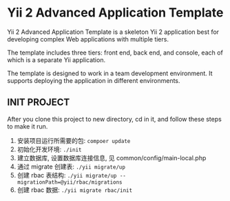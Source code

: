Yii 2 Advanced Application Template
===================================

Yii 2 Advanced Application Template is a skeleton Yii 2 application best for
developing complex Web applications with multiple tiers.

The template includes three tiers: front end, back end, and console, each of which
is a separate Yii application.

The template is designed to work in a team development environment. It supports
deploying the application in different environments.


INIT PROJECT
------------

After you clone this project to new directory, cd in it, and follow these steps to make it run.

1. 安装项目运行所需要的包: `compoer update`
2. 初始化开发环境: `./init`
3. 建立数据库, 设置数据库连接信息, 见 common/config/main-local.php
4. 通过 migrate 创建表: `./yii migrate/up`
5. 创建 rbac 表结构: `./yii migrate/up --migrationPath=@yii/rbac/migrations`
6. 创建 rbac 数据: `./yii migrate rbac/init`


